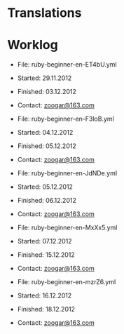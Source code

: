 Translations
============

# Worklog

* File: ruby-beginner-en-ET4bU.yml
* Started: 29.11.2012
* Finished: 03.12.2012
* Contact: zoogar@163.com

* File: ruby-beginner-en-F3loB.yml
* Started: 04.12.2012
* Finished: 05.12.2012
* Contact: zoogar@163.com

* File: ruby-beginner-en-JdNDe.yml
* Started: 05.12.2012
* Finished: 06.12.2012
* Contact: zoogar@163.com

* File: ruby-beginner-en-MxXx5.yml
* Started: 07.12.2012
* Finished: 15.12.2012
* Contact: zoogar@163.com

* File: ruby-beginner-en-mzrZ6.yml
* Started: 16.12.2012
* Finished: 18.12.2012
* Contact: zoogar@163.com
